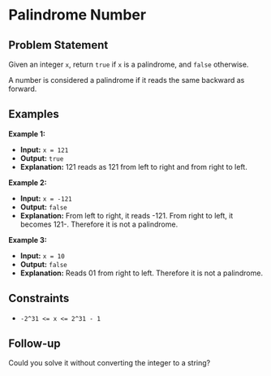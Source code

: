 # Palindrome Number

## Problem Statement

Given an integer `x`, return `true` if `x` is a palindrome, and `false` otherwise.

A number is considered a palindrome if it reads the same backward as forward. 

## Examples

**Example 1:**

- **Input:** `x = 121`
- **Output:** `true`
- **Explanation:** 121 reads as 121 from left to right and from right to left.

**Example 2:**

- **Input:** `x = -121`
- **Output:** `false`
- **Explanation:** From left to right, it reads -121. From right to left, it becomes 121-. Therefore it is not a palindrome.

**Example 3:**

- **Input:** `x = 10`
- **Output:** `false`
- **Explanation:** Reads 01 from right to left. Therefore it is not a palindrome.

## Constraints

- `-2^31 <= x <= 2^31 - 1`

## Follow-up

Could you solve it without converting the integer to a string?
